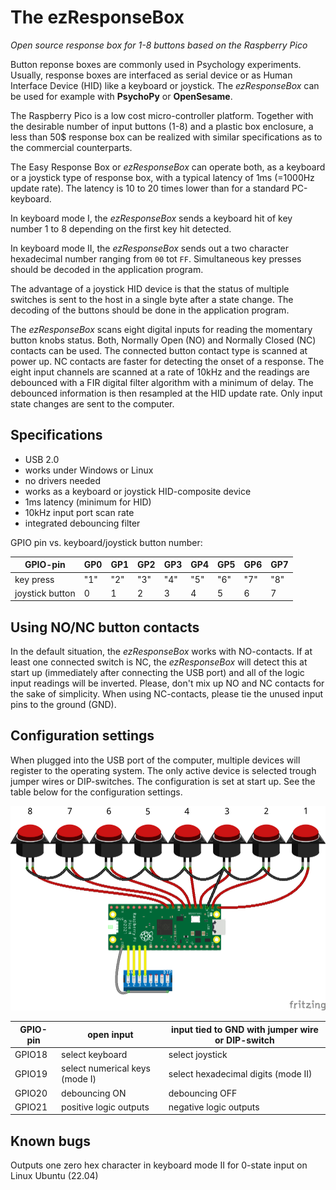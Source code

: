 # The ezResponseBox
*Open source response box for 1-8 buttons based on the Raspberry Pico*

Button reponse boxes are commonly used in Psychology experiments. Usually, response boxes are interfaced as serial device or as Human Interface Device (HID) like a keyboard or joystick. The *ezResponseBox* can be used for example with **PsychoPy** or **OpenSesame**.

The Raspberry Pico is a low cost micro-controller platform. Together with the desirable number of input buttons (1-8) and a plastic box enclosure, a less than 50$ response box can be realized with similar specifications as to the commercial counterparts.

The Easy Response Box or *ezResponseBox* can operate both, as a keyboard or a joystick type of response box, with a typical latency of 1ms (=1000Hz update rate). The latency is 10 to 20 times lower than for a standard PC-keyboard.

In keyboard mode I, the *ezResponseBox* sends a keyboard hit of key number 1 to 8 depending on the first key hit detected.

In keyboard mode II, the *ezResponseBox* sends out a two character hexadecimal number ranging from `00` tot `FF`. Simultaneous key presses should be decoded in the application program.

The advantage of a joystick HID device is that the status of multiple switches is sent to the host in a single byte after a state change. The decoding of the buttons should be done in the application program.

The *ezResponseBox* scans eight digital inputs for reading the momentary button knobs status. Both, Normally Open (NO) and Normally Closed (NC) contacts can be used. The connected button contact type is scanned at power up. NC contacts are faster for detecting the onset of a response. The eight input channels are scanned at a rate of 10kHz and the readings are debounced with a FIR digital filter algorithm with a minimum of delay. The debounced information is then resampled at the HID update rate. Only input state changes are sent to the computer.

## Specifications
- USB 2.0
- works under Windows or Linux
- no drivers needed 
- works as a keyboard or joystick HID-composite device
- 1ms latency (minimum for HID)
- 10kHz input port scan rate
- integrated debouncing filter

GPIO pin vs. keyboard/joystick button number:

GPIO-pin | GP0 | GP1 | GP2 | GP3 | GP4 | GP5 | GP6 | GP7
-------- | --- | --- | --- | --- | --- | --- | --- | ---
key press | "1" | "2" | "3" | "4" | "5" | "6" | "7" | "8"
joystick button | 0 | 1 | 2 | 3 | 4 | 5 | 6 | 7 

## Using NO/NC button contacts
In the default situation, the *ezResponseBox* works with NO-contacts. If at least one connected switch is NC, the *ezResponseBox* will detect this at start up (immediately after connecting the USB port) and all of the logic input readings will be inverted. Please, don't mix up NO and NC contacts for the sake of simplicity. When using NC-contacts, please tie the unused input pins to the ground (GND).

## Configuration settings
When plugged into the  USB port of the computer, multiple devices will register to the operating system. The only active device is selected trough jumper wires or DIP-switches. The configuration is set at start up. See the table below for the configuration settings.

![ezResponseBox_bb.png](ezResponseBox_bb.png "wiring diagram")

GPIO-pin  | open input | input tied to GND with jumper wire or DIP-switch
--------- | ---------- | ------------------------------------------------
GPIO18 | select keyboard | select joystick
GPIO19 | select numerical keys (mode I) | select hexadecimal digits (mode II)
GPIO20 | debouncing ON | debouncing OFF
GPIO21 | positive logic outputs | negative logic outputs

## Known bugs
Outputs one zero hex character in keyboard mode II for 0-state input on Linux Ubuntu (22.04)

